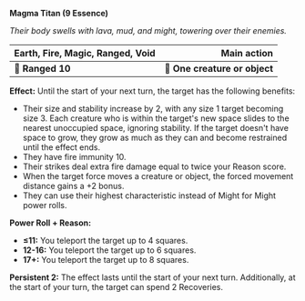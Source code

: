 **Magma Titan (9 Essence)**

*Their body swells with lava, mud, and might, towering over their enemies.*

| **Earth, Fire, Magic, Ranged, Void** |               **Main action** |
| ------------------------------------ | -----------------------------:|
| **📏 Ranged 10**                     | **🎯 One creature or object** |

**Effect:** Until the start of your next turn, the target has the following benefits:
- Their size and stability increase by 2, with any size 1 target becoming size 3. Each creature who is within the target's new space slides to the nearest unoccupied space, ignoring stability. If the target doesn't have space to grow, they grow as much as they can and become restrained until the effect ends.
- They have fire immunity 10.
- Their strikes deal extra fire damage equal to twice your Reason score.
- When the target force moves a creature or object, the forced movement distance gains a +2 bonus.
- They can use their highest characteristic instead of Might for Might power rolls.

**Power Roll + Reason:**

- **≤11:** You teleport the target up to 4 squares.
- **12-16:** You teleport the target up to 6 squares.
- **17+:** You teleport the target up to 8 squares.

**Persistent 2:** The effect lasts until the start of your next turn. Additionally, at the start of your turn, the target can spend 2 Recoveries.
